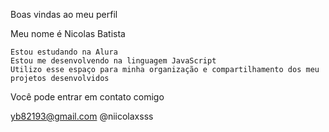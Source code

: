 Boas vindas ao meu perfil 

Meu nome é Nicolas Batista

    Estou estudando na Alura
    Estou me desenvolvendo na linguagem JavaScript
    Utilizo esse espaço para minha organização e compartilhamento dos meu projetos desenvolvidos

Você pode entrar em contato comigo 

yb82193@gmail.com
@niicolaxsss

